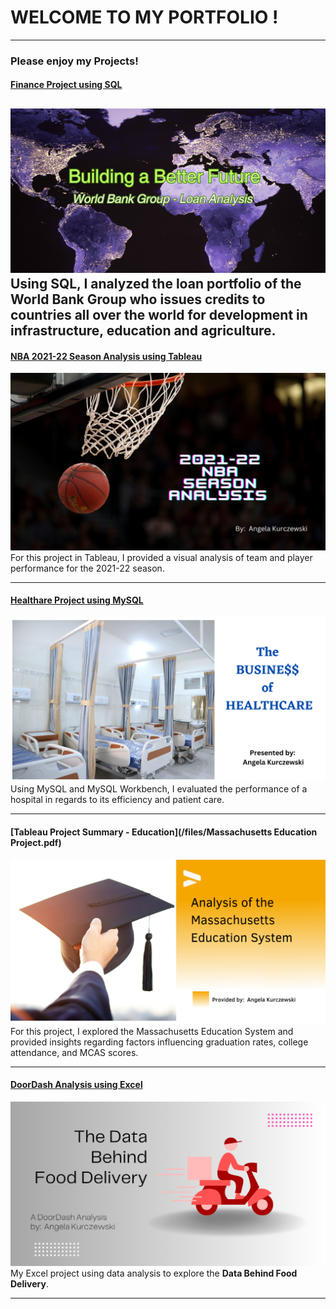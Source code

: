 # WELCOME TO MY PORTFOLIO !

---

### Please enjoy my Projects!

#### [Finance Project using SQL](https://www.linkedin.com/pulse/analysis-world-bank-group-angela-kurczewski/)
[<img src="images/World Map3-3.png"/>](https://www.linkedin.com/pulse/analysis-world-bank-group-angela-kurczewski/)
Using SQL, I analyzed the loan portfolio of the World Bank Group who issues credits to countries all over the world for development in infrastructure, education and agriculture.
---

#### [NBA 2021-22 Season Analysis using Tableau](https://public.tableau.com/shared/NWC8HRK5Z?:display_count=n&:origin=viz_share_link/)
[<img src="images/2021-22 NBA seaon analysis.png"/>](https://public.tableau.com/shared/NWC8HRK5Z?:display_count=n&:origin=viz_share_link/)
For this project in Tableau, I provided a visual analysis of team and player performance for the 2021-22 season.

---
#### [Healthare Project using MySQL](https://www.linkedin.com/pulse/healthcare-analysis-project-angela-kurczewski/)
[<img src="images/Healthcare Analysis-3.png"/>](https://www.linkedin.com/pulse/healthcare-analysis-project-angela-kurczewski/)
Using MySQL and MySQL Workbench, I evaluated the performance of a hospital in regards to its efficiency and patient care.

---
#### [Tableau Project Summary - Education](/files/Massachusetts Education Project.pdf)
[<img src="images/Mass Education System coverphoto.png"/>](https://public.tableau.com/views/MassachusettsEducationOverview_16800539217870/Dashboard1?:language=en-US&:display_count=n&:origin=viz_share_link)
For this project, I explored the Massachusetts Education System and provided insights regarding factors influencing graduation rates, college attendance, and MCAS scores.

---
#### [DoorDash Analysis using Excel](https://www.linkedin.com/pulse/door-dash-analysis-angela-kurczewski/)
[<img src="images/A DoorDash Analysis by Angela Kurczewski-2.png"/>](https://www.linkedin.com/pulse/door-dash-analysis-angela-kurczewski/)
My Excel project using data analysis to explore the **Data Behind Food Delivery**. 


---

